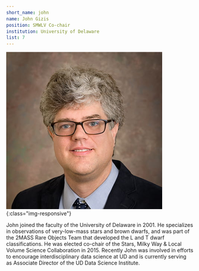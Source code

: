 ```yaml
---
short_name: john
name: John Gizis
position: SMWLV Co-chair
institution: University of Delaware
list: 7
---
```

![John Gizis](images/Gizis_John_web-2.jpg){:class="img-responsive"}

John joined the faculty of the University of Delaware in 2001. He specializes in observations of very-low-mass stars and brown dwarfs, and was part of the 2MASS Rare Objects Team that developed the L and T dwarf classifications. He was elected co-chair of the Stars, Milky Way & Local Volume Science Collaboration in 2015. Recently John was involved in efforts to encourage interdisciplinary data science at UD and is currently serving as Associate Director of the UD Data Science Institute.
